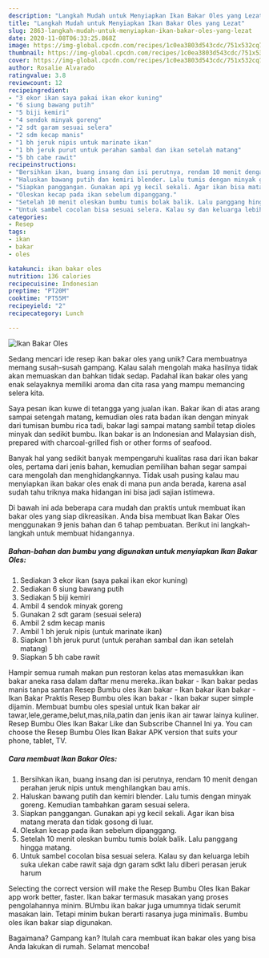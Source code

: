 ```yaml
---
description: "Langkah Mudah untuk Menyiapkan Ikan Bakar Oles yang Lezat"
title: "Langkah Mudah untuk Menyiapkan Ikan Bakar Oles yang Lezat"
slug: 2863-langkah-mudah-untuk-menyiapkan-ikan-bakar-oles-yang-lezat
date: 2020-11-08T06:33:25.868Z
image: https://img-global.cpcdn.com/recipes/1c0ea3803d543cdc/751x532cq70/ikan-bakar-oles-foto-resep-utama.jpg
thumbnail: https://img-global.cpcdn.com/recipes/1c0ea3803d543cdc/751x532cq70/ikan-bakar-oles-foto-resep-utama.jpg
cover: https://img-global.cpcdn.com/recipes/1c0ea3803d543cdc/751x532cq70/ikan-bakar-oles-foto-resep-utama.jpg
author: Rosalie Alvarado
ratingvalue: 3.8
reviewcount: 12
recipeingredient:
- "3 ekor ikan saya pakai ikan ekor kuning"
- "6 siung bawang putih"
- "5 biji kemiri"
- "4 sendok minyak goreng"
- "2 sdt garam sesuai selera"
- "2 sdm kecap manis"
- "1 bh jeruk nipis untuk marinate ikan"
- "1 bh jeruk purut untuk perahan sambal dan ikan setelah matang"
- "5 bh cabe rawit"
recipeinstructions:
- "Bersihkan ikan, buang insang dan isi perutnya, rendam 10 menit dengan perahan jeruk nipis untuk menghilangkan bau amis."
- "Haluskan bawang putih dan kemiri blender. Lalu tumis dengan minyak goreng. Kemudian tambahkan garam sesuai selera."
- "Siapkan panggangan. Gunakan api yg kecil sekali. Agar ikan bisa matang merata dan tidak gosong di luar."
- "Oleskan kecap pada ikan sebelum dipanggang."
- "Setelah 10 menit oleskan bumbu tumis bolak balik. Lalu panggang hingga matang."
- "Untuk sambel cocolan bisa sesuai selera. Kalau sy dan keluarga lebih suka ulekan cabe rawit saja dgn garam sdkt lalu diberi perasan jeruk harum"
categories:
- Resep
tags:
- ikan
- bakar
- oles

katakunci: ikan bakar oles 
nutrition: 136 calories
recipecuisine: Indonesian
preptime: "PT20M"
cooktime: "PT55M"
recipeyield: "2"
recipecategory: Lunch

---
```



![Ikan Bakar Oles](https://img-global.cpcdn.com/recipes/1c0ea3803d543cdc/751x532cq70/ikan-bakar-oles-foto-resep-utama.jpg)

Sedang mencari ide resep ikan bakar oles yang unik? Cara membuatnya memang susah-susah gampang. Kalau salah mengolah maka hasilnya tidak akan memuaskan dan bahkan tidak sedap. Padahal ikan bakar oles yang enak selayaknya memiliki aroma dan cita rasa yang mampu memancing selera kita.

Saya pesan ikan kuwe di tetangga yang jualan ikan. Bakar ikan di atas arang sampai setengah matang, kemudian oles rata badan ikan dengan minyak dari tumisan bumbu rica tadi, bakar lagi sampai matang sambil tetap dioles minyak dan sedikit bumbu. Ikan bakar is an Indonesian and Malaysian dish, prepared with charcoal-grilled fish or other forms of seafood.

Banyak hal yang sedikit banyak mempengaruhi kualitas rasa dari ikan bakar oles, pertama dari jenis bahan, kemudian pemilihan bahan segar sampai cara mengolah dan menghidangkannya. Tidak usah pusing kalau mau menyiapkan ikan bakar oles enak di mana pun anda berada, karena asal sudah tahu triknya maka hidangan ini bisa jadi sajian istimewa.


Di bawah ini ada beberapa cara mudah dan praktis untuk membuat ikan bakar oles yang siap dikreasikan. Anda bisa membuat Ikan Bakar Oles menggunakan 9 jenis bahan dan 6 tahap pembuatan. Berikut ini langkah-langkah untuk membuat hidangannya.

<!--inarticleads1-->

##### Bahan-bahan dan bumbu yang digunakan untuk menyiapkan Ikan Bakar Oles:

1. Sediakan 3 ekor ikan (saya pakai ikan ekor kuning)
1. Sediakan 6 siung bawang putih
1. Sediakan 5 biji kemiri
1. Ambil 4 sendok minyak goreng
1. Gunakan 2 sdt garam (sesuai selera)
1. Ambil 2 sdm kecap manis
1. Ambil 1 bh jeruk nipis (untuk marinate ikan)
1. Siapkan 1 bh jeruk purut (untuk perahan sambal dan ikan setelah matang)
1. Siapkan 5 bh cabe rawit


Hampir semua rumah makan pun restoran kelas atas memasukkan ikan bakar aneka rasa dalam daftar menu mereka..ikan bakar - Ikan bakar pedas manis tanpa santan Resep Bumbu oles ikan bakar - Ikan bakar ikan bakar - Ikan Bakar Praktis Resep Bumbu oles ikan bakar - Ikan bakar super simple dijamin. Membuat bumbu oles spesial untuk Ikan bakar air tawar,lele,gerame,belut,mas,nila,patin dan jenis ikan air tawar lainya kuliner. Resep Bumbu Oles Ikan Bakar Like dan Subscribe Channel Ini ya. You can choose the Resep Bumbu Oles Ikan Bakar APK version that suits your phone, tablet, TV. 

<!--inarticleads2-->

##### Cara membuat Ikan Bakar Oles:

1. Bersihkan ikan, buang insang dan isi perutnya, rendam 10 menit dengan perahan jeruk nipis untuk menghilangkan bau amis.
1. Haluskan bawang putih dan kemiri blender. Lalu tumis dengan minyak goreng. Kemudian tambahkan garam sesuai selera.
1. Siapkan panggangan. Gunakan api yg kecil sekali. Agar ikan bisa matang merata dan tidak gosong di luar.
1. Oleskan kecap pada ikan sebelum dipanggang.
1. Setelah 10 menit oleskan bumbu tumis bolak balik. Lalu panggang hingga matang.
1. Untuk sambel cocolan bisa sesuai selera. Kalau sy dan keluarga lebih suka ulekan cabe rawit saja dgn garam sdkt lalu diberi perasan jeruk harum


Selecting the correct version will make the Resep Bumbu Oles Ikan Bakar app work better, faster. Ikan bakar termasuk masakan yang proses pengolahannya minim. BUmbu ikan bakar juga umumnya tidak serumit masakan lain. Tetapi minim bukan berarti rasanya juga minimalis. Bumbu oles ikan bakar siap digunakan. 

Bagaimana? Gampang kan? Itulah cara membuat ikan bakar oles yang bisa Anda lakukan di rumah. Selamat mencoba!
